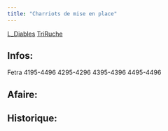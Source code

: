 ```yaml
---
title: "Charriots de mise en place"
---
```


[L_Diables](notes/equipements/L_Diables.md)  [TriRuche](notes/zones/TriRuche.md)
## Infos:

Fetra 4195-4496 4295-4296 4395-4396 4495-4496

## Afaire:

## Historique: